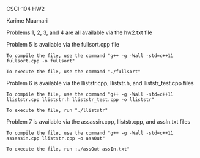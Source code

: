 CSCI-104 HW2

Karime Maamari


Problems 1, 2, 3, and 4 are all available via the hw2.txt file

Problem 5 is available via the fullsort.cpp file

	To compile the file, use the command "g++ -g -Wall -std=c++11 fullsort.cpp -o fullsort"

	To execute the file, use the command "./fullsort"

Problem 6 is available via the lliststr.cpp, lliststr.h, and lliststr_test.cpp files

	To compile the file, use the command "g++ -g -Wall -std=c++11 lliststr.cpp lliststr.h lliststr_test.cpp -o lliststr"

	To execute the file, run "./lliststr"

Problem 7 is available via the assassin.cpp, lliststr.cpp, and assIn.txt files

	To compile the file, use the command "g++ -g -Wall -std=c++11 assassin.cpp lliststr.cpp -o assOut"

	To execute the file, run :./assOut assIn.txt"
